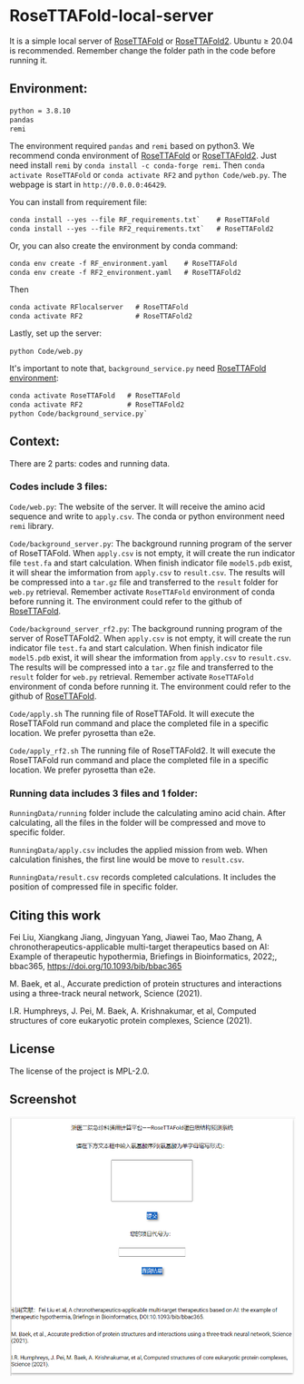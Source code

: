 # RoseTTAFold-local-server

It is a simple local server of [RoseTTAFold](https://github.com/RosettaCommons/RoseTTAFold) or [RoseTTAFold2](https://github.com/uw-ipd/RoseTTAFold2). Ubuntu ≥ 20.04 is recommended. Remember change the folder path in the code before running it.


## Environment:

```
python = 3.8.10
pandas
remi
```

The environment required `pandas` and `remi` based on python3. We recommend conda environment of [RoseTTAFold](https://github.com/RosettaCommons/RoseTTAFold) or [RoseTTAFold2](https://github.com/uw-ipd/RoseTTAFold2). Just need install `remi` by `conda install -c conda-forge remi`. Then `conda activate RoseTTAFold` or `conda activate RF2` and `python Code/web.py`. The webpage is start in `http://0.0.0.0:46429`.


You can install from requirement file:

```
conda install --yes --file RF_requirements.txt`    # RoseTTAFold
conda install --yes --file RF2_requirements.txt`   # RoseTTAFold2
```

Or, you can also create the environment by conda command:

```
conda env create -f RF_environment.yaml    # RoseTTAFold
conda env create -f RF2_environment.yaml   # RoseTTAFold2
```

Then

```
conda activate RFlocalserver   # RoseTTAFold
conda activate RF2             # RoseTTAFold2
```

Lastly, set up the server:

`python Code/web.py`

It's important to note that, `background_service.py` need [RoseTTAFold environment](https://github.com/RosettaCommons/RoseTTAFold):
```shell
conda activate RoseTTAFold   # RoseTTAFold
conda activate RF2           # RoseTTAFold2
python Code/background_service.py`
```

## Context:

There are 2 parts: codes and running data.

### Codes include 3 files:

`Code/web.py`: The website of the server. It will receive the amino acid sequence and write to `apply.csv`. The conda or python environment need `remi` library.

`Code/background_server.py`: The background running program of the server of RoseTTAFold.  When `apply.csv` is not empty, it will create the run indicator file `test.fa` and start calculation. When finish indicator file `model5.pdb` exist, it will shear the imformation from `apply.csv` to `result.csv`. The results will be  compressed into a `tar.gz` file and transferred to the `result` folder for `web.py` retrieval. Remember activate `RoseTTAFold` environment of conda before running it. The environment could refer to the github of [RoseTTAFold](https://github.com/RosettaCommons/RoseTTAFold).

`Code/background_server_rf2.py`: The background running program of the server of RoseTTAFold2.  When `apply.csv` is not empty, it will create the run indicator file `test.fa` and start calculation. When finish indicator file `model5.pdb` exist, it will shear the imformation from `apply.csv` to `result.csv`. The results will be  compressed into a `tar.gz` file and transferred to the `result` folder for `web.py` retrieval. Remember activate `RoseTTAFold` environment of conda before running it. The environment could refer to the github of [RoseTTAFold](https://github.com/RosettaCommons/RoseTTAFold).

`Code/apply.sh` The running file of RoseTTAFold. It will execute the RoseTTAFold run command and place the completed file in a specific location. We prefer pyrosetta than e2e.

`Code/apply_rf2.sh` The running file of RoseTTAFold2. It will execute the RoseTTAFold run command and place the completed file in a specific location. We prefer pyrosetta than e2e.

### Running data includes 3 files and 1 folder:

`RunningData/running` folder include the calculating amino acid chain. After calculating, all the files in the folder will be compressed and move to specific folder.

`RunningData/apply.csv` includes the applied mission from web. When calculation finishes, the first line would be move to `result.csv`.

`RunningData/result.csv` records completed calculations. It includes the position of compressed file in specific folder.

## Citing this work

Fei Liu, Xiangkang Jiang, Jingyuan Yang, Jiawei Tao, Mao Zhang, A chronotherapeutics-applicable multi-target therapeutics based on AI: Example of therapeutic hypothermia, Briefings in Bioinformatics, 2022;, bbac365, https://doi.org/10.1093/bib/bbac365

M. Baek, et al., Accurate prediction of protein structures and interactions using a three-track neural network, Science (2021). 

I.R. Humphreys, J. Pei, M. Baek, A. Krishnakumar, et al, Computed structures of core eukaryotic protein complexes, Science (2021). 

## License

The license of the project is MPL-2.0.

## Screenshot

![Screenshot](Figure/Screenshot1.png)
